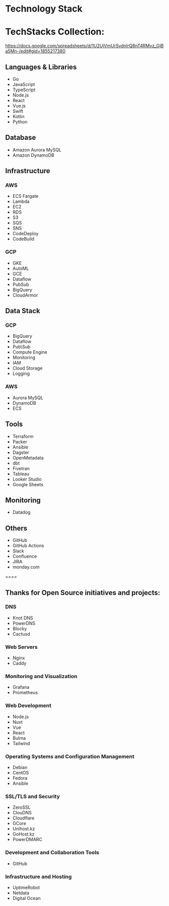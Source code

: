 

# Technology Stack

# TechStacks Collection: 
https://docs.google.com/spreadsheets/d/1U2UjVmUrSvdnlrQ8nT4RMvz_GjBa5Mn-/edit#gid=1855217380

## Languages & Libraries
- Go
- JavaScript
- TypeScript
- Node.js
- React
- Vue.js
- Swift
- Kotlin
- Python

## Database
- Amazon Aurora MySQL
- Amazon DynamoDB

## Infrastructure

### AWS
- ECS Fargate
- Lambda
- EC2
- RDS
- S3
- SQS
- SNS
- CodeDeploy
- CodeBuild

### GCP
- GKE
- AutoML
- GCE
- Dataflow
- PubSub
- BigQuery
- CloudArmor

## Data Stack

### GCP
- BigQuery
- Dataflow
- Pub\Sub
- Compute Engine
- Monitoring
- IAM
- Cloud Storage
- Logging

### AWS
- Aurora MySQL
- DynamoDB
- ECS

## Tools
- Terraform
- Packer
- Ansible
- Dagster
- OpenMetadata
- dbt
- Fivetran
- Tableau
- Looker Studio
- Google Sheets

## Monitoring
- Datadog

## Others
- GitHub
- GitHub Actions
- Slack
- Confluence
- JIRA
- monday.com


====

## Thanks for Open Source initiatives and projects:

### DNS
- Knot DNS
- PowerDNS
- Blocky
- Cactusd

### Web Servers
- Nginx
- Caddy

### Monitoring and Visualization
- Grafana
- Prometheus

### Web Development
- Node.js
- Nuxt
- Vue
- React
- Bulma
- Tailwind

### Operating Systems and Configuration Management
- Debian
- CentOS
- Fedora
- Ansible

### SSL/TLS and Security
- ZeroSSL
- ClouDNS
- Cloudflare
- GCore
- Unihost.kz
- GoHost.kz
- PowerDMARC

### Development and Collaboration Tools
- GitHub

### Infrastructure and Hosting
- UptimeRobot
- Netdata
- Digital Ocean
